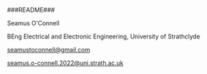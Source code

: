 ###README###

Seamus O'Connell 

BEng Electrical and Electronic Engineering, University of Strathclyde 

seamustoconnell@gmail.com 

seamus.o-connell.2022@uni.strath.ac.uk 
